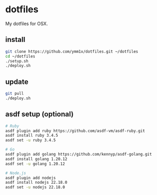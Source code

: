 # dotfiles

My dotfiles for OSX.

## install

```sh
git clone https://github.com/ymm1x/dotfiles.git ~/dotfiles
cd ~/dotfiles
./setup.sh
./deploy.sh
```

## update

```sh
git pull
./deploy.sh
```

## asdf setup (optional)

```sh
# Ruby
asdf plugin add ruby https://github.com/asdf-vm/asdf-ruby.git
asdf install ruby 3.4.5
asdf set -u ruby 3.4.5

# Go
asdf plugin add golang https://github.com/kennyp/asdf-golang.git
asdf install golang 1.20.12
asdf set -u golang 1.20.12

# Node.js
asdf plugin add nodejs
asdf install nodejs 22.18.0
asdf set -u nodejs 22.18.0
```
